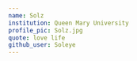 ```yaml
---
name: Solz
institution: Queen Mary University
profile_pic: Solz.jpg
quote: love life
github_user: Soleye
---
```


